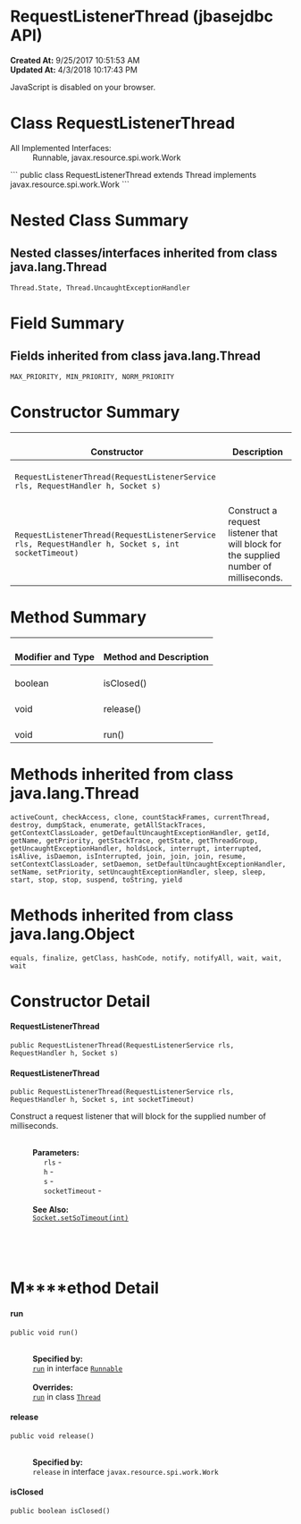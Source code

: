 # RequestListenerThread (jbasejdbc API)

**Created At:** 9/25/2017 10:51:53 AM  
**Updated At:** 4/3/2018 10:17:43 PM  

<script type="text/javascript"><!--
    try {
        if (location.href.indexOf('is-external=true') == -1) {
            parent.document.title="RequestListenerThread (jbasejdbc   API)";
        }
    }
    catch(err) {
    }
//-->
var methods = {"i0":10,"i1":10,"i2":10};
var tabs = {65535:["t0","All Methods"],2:["t2","Instance Methods"],8:["t4","Concrete Methods"]};
var altColor = "altColor";
var rowColor = "rowColor";
var tableTab = "tableTab";
var activeTableTab = "activeTableTab";</script><noscript><div>JavaScript is disabled on your browser.</div></noscript><!-- ========= START OF TOP NAVBAR ======= -->
<!--   -->

# Class RequestListenerThread

<dl><dt>All Implemented Interfaces:</dt><dd>Runnable, javax.resource.spi.work.Work</dd></dl>
```
public class RequestListenerThread
extends Thread
implements javax.resource.spi.work.Work
```





<!-- ======== NESTED CLASS SUMMARY ======== -->



# <!--   -->

# Nested Class Summary



## <!--   -->

## Nested classes/interfaces inherited from class java.lang.Thread
`Thread.State, Thread.UncaughtExceptionHandler`





<!-- =========== FIELD SUMMARY =========== -->


# <!--   -->

# 


# Field Summary



## <!--   -->

## Fields inherited from class java.lang.Thread
`MAX_PRIORITY, MIN_PRIORITY, NORM_PRIORITY`



<!-- ======== CONSTRUCTOR SUMMARY ======== -->


# <!--   -->

# 


# Constructor Summary


| <br>Constructor<br> | <br>Description<br> |
| --- | --- |
| <br>`RequestListenerThread(RequestListenerService rls, RequestHandler h, Socket s)`<br> | <br><br> |
| <br>`RequestListenerThread(RequestListenerService rls, RequestHandler h, Socket s, int socketTimeout)`<br> | <br>Construct a request listener that will block for the supplied number of milliseconds.<br> |



<!-- ========== METHOD SUMMARY =========== -->
<!--   -->

### 


# Method Summary


| <br>Modifier and Type<br> | <br>Method and Description<br> |
| --- | --- |
| <br>boolean<br> | <br>isClosed()<br> |
| <br>void<br> | <br>release()<br> |
| <br>void<br> | <br>run()<br> |




# <!--   -->

# 


# Methods inherited from class java.lang.Thread
`activeCount, checkAccess, clone, countStackFrames, currentThread, destroy, dumpStack, enumerate, getAllStackTraces, getContextClassLoader, getDefaultUncaughtExceptionHandler, getId, getName, getPriority, getStackTrace, getState, getThreadGroup, getUncaughtExceptionHandler, holdsLock, interrupt, interrupted, isAlive, isDaemon, isInterrupted, join, join, join, resume, setContextClassLoader, setDaemon, setDefaultUncaughtExceptionHandler, setName, setPriority, setUncaughtExceptionHandler, sleep, sleep, start, stop, stop, suspend, toString, yield`







# <!--   -->

# Methods inherited from class java.lang.Object
`equals, finalize, getClass, hashCode, notify, notifyAll, wait, wait, wait`

<!-- ========= CONSTRUCTOR DETAIL ======== -->



# <!--   -->

# 


# Constructor Detail
<!--   -->


#### **RequestListenerThread**

```
public RequestListenerThread(RequestListenerService rls, RequestHandler h, Socket s)
```




<!--   -->


#### 


#### 


#### **RequestListenerThread**

```
public RequestListenerThread(RequestListenerService rls, RequestHandler h, Socket s, int socketTimeout)
```

Construct a request listener that will block for the supplied number of milliseconds.
<dl><dt style="margin-left: 40px;"><br><span class="paramLabel"><strong>Parameters:</strong></span></dt><dd style="margin-left: 60px;"><code>rls</code> -</dd><dd style="margin-left: 60px;"><code>h</code> -</dd><dd style="margin-left: 60px;"><code>s</code> -</dd><dd style="margin-left: 60px;"><code>socketTimeout</code> -</dd><dt style="margin-left: 40px;"><br><span class="seeLabel"><strong>See Also:</strong></span></dt><dd style="margin-left: 40px;"><a href="http://java.sun.com/j2se/1.5.0/docs/api/java/net/Socket.html?is-external=true#setSoTimeout-int-" title="class or interface in java.net"><code>Socket.setSoTimeout(int)</code></a></dd><p style="margin-left: 40px;"><br></p><p style="margin-left: 40px;"><br></p></dl>



<!-- ============ METHOD DETAIL ========== -->
<!--   -->

# **M****ethod Detail**
<!--   -->


#### **run**

```
public void run()
```
<dl><dt style="margin-left: 40px;"><br><span class="overrideSpecifyLabel"><strong>Specified by:</strong></span></dt><dd style="margin-left: 40px;"><code><a href="http://java.sun.com/j2se/1.5.0/docs/api/java/lang/Runnable.html?is-external=true#run--" title="class or interface in java.lang">run</a></code> in interface <code><a href="http://java.sun.com/j2se/1.5.0/docs/api/java/lang/Runnable.html?is-external=true" title="class or interface in java.lang">Runnable</a></code></dd><dt style="margin-left: 40px;"><br><span class="overrideSpecifyLabel"><strong>Overrides:</strong></span></dt><dd style="margin-left: 40px;"><code><a href="http://java.sun.com/j2se/1.5.0/docs/api/java/lang/Thread.html?is-external=true#run--" title="class or interface in java.lang">run</a></code> in class <code><a href="http://java.sun.com/j2se/1.5.0/docs/api/java/lang/Thread.html?is-external=true" title="class or interface in java.lang">Thread</a></code></dd></dl>



<!--   -->


#### 


#### 


#### **release**

```
public void release()
```
<dl><dt style="margin-left: 40px;"><br><span class="overrideSpecifyLabel"><strong>Specified by:</strong></span></dt><dd style="margin-left: 40px;"><code>release</code> in interface <code>javax.resource.spi.work.Work</code></dd></dl>

<!--   -->


#### 


#### 


#### **isClosed**

```
public boolean isClosed()
```
<!-- ========= END OF CLASS DATA ========= --><!-- ======= START OF BOTTOM NAVBAR ====== -->
<!--   -->
